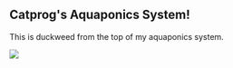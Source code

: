 ## Catprog's Aquaponics System!

This is duckweed from the top of my aquaponics system.

![](/projects/_posts/P8140169.JPG)


